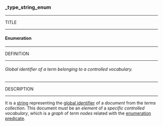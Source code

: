 ### _type_string_enum



------
TITLE

------

#### Enumeration



------
DEFINITION

------

###### Global identifier of a term belonging to a controlled vocabulary.



------
DESCRIPTION

------

It is a [string](_type_string) representing the [global identifier](_gid) of a *document* from the *terms collection*. This document *must* be an *element* of a *specific controlled vocabulary*, which is a *graph* of *term nodes* related with the [enumeration](_predicate_enum-of) [predicate](_predicate).